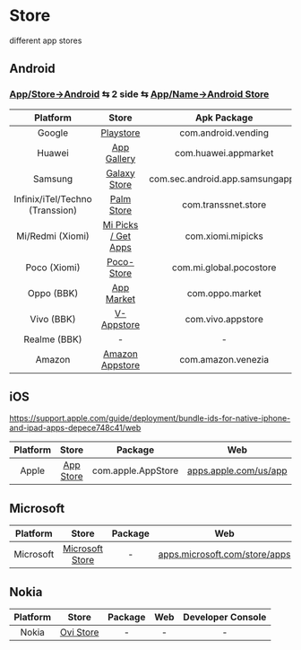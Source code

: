 # Store
different app stores

## Android
### [App/Store→Android](/App/Store#android) ⇆ 2 side ⇆ [App/Name→Android Store](/App/Name#android-store)

| Platform  | Store | Apk Package | Website | Developer Console |
| :---:  | :---:  |  :---:  | :---:  | :---:  |
| Google | [Playstore](Playstore) |com.android.vending|[play.google.com/store](https://play.google.com/store/games)|[play.google.com/console/developers](https://play.google.com/console/developers/7640886278317067267/app-list)|
| Huawei | [App Gallery](App-Gallery) |com.huawei.appmarket|[-](-)|[developer.huawei.com](https://developer.huawei.com/consumer/en/service/josp/agc/index.html#/myApp)|
| Samsung | [Galaxy Store](Galaxy-Store) |com.sec.android.app.samsungapps|[-](-)|[developer.samsung.com](https://developer.samsung.com/galaxy-store)|
| Infinix/iTel/Techno (Transsion) | [Palm Store](Palm-Store)|com.transsnet.store|[m.palmplaystore.com](https://m.palmplaystore.com/#category=HOME#subCategory=)|[dev.transsion.com](https://dev.transsion.com/admin-application/manage/list)|
| Mi/Redmi (Xiomi) | [Mi Picks / Get Apps](Mi-Picks)|com.xiomi.mipicks |[global.app.mi.com](https://global.app.mi.com/?lo=ID&la=en)|[global.developer.mi.com](https://global.developer.mi.com/home)|
| Poco (Xiomi) | [Poco-Store](Poco-Store)|com.mi.global.pocostore |[-](-)|[global.developer.mi.com](https://global.developer.mi.com)|
| Oppo (BBK) | [App Market](App-Market) |com.oppo.market|[-](-)|[developers.oppomobile.com](https://developers.oppomobile.com/user/admin#/resource/list?type=app)|
| Vivo (BBK) | [V-Appstore](V-Appstore)|com.vivo.appstore |[-](-)|[developer.vivo.com](https://developer.vivo.com/home)|
| Realme (BBK)|-|-|-|
| Amazon | [Amazon Appstore](Amazon-Appstore)|com.amazon.venezia |[amazon.com/mobile-apps/b](https://www.amazon.com/mobile-apps/b?ie=UTF8&node=2350149011)|[developer.amazon.com](https://developer.amazon.com/)|

## iOS
https://support.apple.com/guide/deployment/bundle-ids-for-native-iphone-and-ipad-apps-depece748c41/web

| Platform  | Store | Package | Web | Developer Console |
| :---:  | :---:  |  :---:  | :---:  |:---:  |
| Apple | [App Store](App-Store) |com.apple.AppStore|[apps.apple.com/us/app](https://apps.apple.com/us/app/)|[developer.apple.com](https://developer.apple.com/)|

## Microsoft

| Platform  | Store | Package | Web | Developer Console |
| :---:  | :---:  |  :---:  | :---:  |:---:  |
| Microsoft | [Microsoft Store](Microsoft-Store) |-|[apps.microsoft.com/store/apps](https://apps.microsoft.com/store/apps)|[developer.microsoft.com](https://developer.microsoft.com/en-us/microsoft-store/register/)|

## Nokia

| Platform  | Store | Package | Web | Developer Console |
| :---:  | :---:  |  :---:  | :---:  |:---:  |
| Nokia | [Ovi Store](Ovi-Store) |-|-|-|


